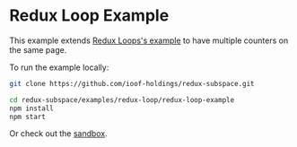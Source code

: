 # Redux Loop Example

This example extends [Redux Loops's example](https://github.com/redux-loop/redux-loop/tree/master/example) to have multiple counters on the same page.

To run the example locally:

```sh
git clone https://github.com/ioof-holdings/redux-subspace.git

cd redux-subspace/examples/redux-loop/redux-loop-example
npm install
npm start
```

Or check out the [sandbox](https://codesandbox.io/s/github/ioof-holdings/redux-subspace/tree/master/examples/redux-loop/redux-loop-example).
